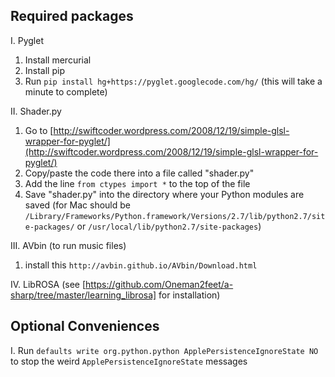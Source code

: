 Required packages
-----------------

I. Pyglet
  1. Install mercurial
  2. Install pip
  3. Run ```pip install hg+https://pyglet.googlecode.com/hg/``` (this will take a minute to complete)

II. Shader.py
  1. Go to [http://swiftcoder.wordpress.com/2008/12/19/simple-glsl-wrapper-for-pyglet/](http://swiftcoder.wordpress.com/2008/12/19/simple-glsl-wrapper-for-pyglet/)
  2. Copy/paste the code there into a file called "shader.py"
  3. Add the line ```from ctypes import *``` to the top of the file
  4. Save "shader.py" into the directory where your Python modules are saved (for Mac should be ```/Library/Frameworks/Python.framework/Versions/2.7/lib/python2.7/site-packages/``` or ```/usr/local/lib/python2.7/site-packages```)

III. AVbin (to run music files)
  1. install this ```http://avbin.github.io/AVbin/Download.html```

IV. LibROSA (see [https://github.com/Oneman2feet/a-sharp/tree/master/learning_librosa] for installation)

Optional Conveniences
---------------------

I. Run ```defaults write org.python.python ApplePersistenceIgnoreState NO``` to stop the weird ```ApplePersistenceIgnoreState``` messages
